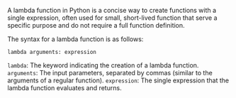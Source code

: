A lambda function in Python is a concise way to create functions with a single expression, often used for small, short-lived function that serve a specific purpose and do not require a full function definition.

The syntax for a lambda function is as follows:

```lambda arguments: expression```

`lambda`: The keyword indicating the creation of a lambda function.
`arguments`: The input parameters, separated by commas (similar to the arguments of a regular function).
`expression`: The single expression that the lambda function evaluates and returns.